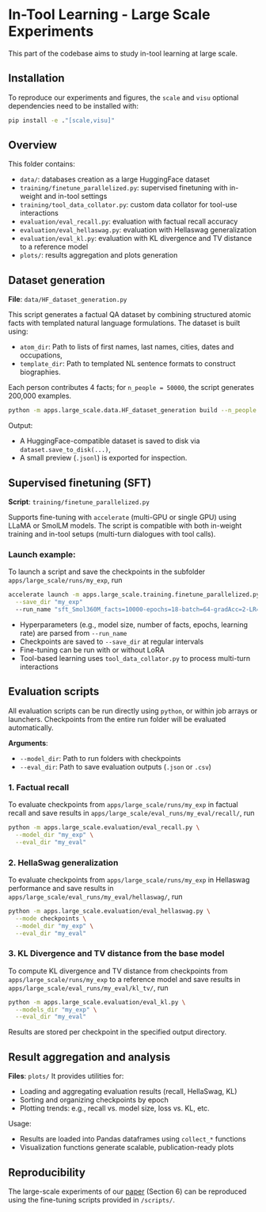 # In-Tool Learning - Large Scale Experiments

This part of the codebase aims to study in-tool learning at large scale.

## Installation
To reproduce our experiments and figures, the ```scale``` and ```visu``` optional dependencies need to be installed with:

```bash
pip install -e ."[scale,visu]"
```

## Overview
This folder contains:
- ```data/```: databases creation as a large HuggingFace dataset
- ```training/finetune_parallelized.py```: supervised finetuning with in-weight and in-tool settings
- ```training/tool_data_collator.py```: custom data collator for tool-use interactions
- ```evaluation/eval_recall.py```: evaluation with factual recall accuracy
- ```evaluation/eval_hellaswag.py```: evaluation with Hellaswag generalization
- ```evaluation/eval_kl.py```: evaluation with KL divergence and TV distance to a reference model
- ```plots/```: results aggregation and plots generation

## Dataset generation
**File**: `data/HF_dataset_generation.py`

This script generates a factual QA dataset by combining structured atomic facts with templated natural language formulations. The dataset is built using:

- `atom_dir`: Path to lists of first names, last names, cities, dates and occupations,
- `template_dir`: Path to templated NL sentence formats to construct biographies.

Each person contributes 4 facts; for `n_people = 50000`, the script generates 200,000 examples.

```bash
python -m apps.large_scale.data.HF_dataset_generation build --n_people 50000
```

Output:
- A HuggingFace-compatible dataset is saved to disk via `dataset.save_to_disk(...)`,
- A small preview (`.jsonl`) is exported for inspection.

## Supervised finetuning (SFT)
**Script**: `training/finetune_parallelized.py`

Supports fine-tuning with `accelerate` (multi-GPU or single GPU) using LLaMA or SmolLM models. The script is compatible with both in-weight training and in-tool setups (multi-turn dialogues with tool calls).

### Launch example:
To launch a script and save the checkpoints in the subfolder ```apps/large_scale/runs/my_exp```, run
```bash
accelerate launch -m apps.large_scale.training.finetune_parallelized.py \
  --save_dir "my_exp"
  --run_name "sft_Smol360M_facts=10000-epochs=18-batch=64-gradAcc=2-LR=1e-3-loraR=0-loraA=0-weight" \
```

- Hyperparameters (e.g., model size, number of facts, epochs, learning rate) are parsed from `--run_name`
- Checkpoints are saved to `--save_dir` at regular intervals
- Fine-tuning can be run with or without LoRA
- Tool-based learning uses `tool_data_collator.py` to process multi-turn interactions


## Evaluation scripts
All evaluation scripts can be run directly using `python`, or within job arrays or launchers. Checkpoints from the entire run folder will be evaluated automatically.

**Arguments**:
- `--model_dir`: Path to run folders with checkpoints
- `--eval_dir`: Path to save evaluation outputs (`.json` or `.csv`)

### 1. Factual recall
To evaluate checkpoints from ```apps/large_scale/runs/my_exp``` in factual recall and save results in ```apps/large_scale/eval_runs/my_eval/recall/```, run
```bash
python -m apps.large_scale.evaluation/eval_recall.py \
  --model_dir "my_exp" \
  --eval_dir "my_eval"
```

### 2. HellaSwag generalization
To evaluate checkpoints from ```apps/large_scale/runs/my_exp``` in Hellaswag performance and save results in ```apps/large_scale/eval_runs/my_eval/hellaswag/```, run
```bash
python -m apps.large_scale.evaluation/eval_hellaswag.py \
  --mode checkpoints \
  --model_dir "my_exp" \
  --eval_dir "my_eval"
```

### 3. KL Divergence and TV distance from the base model
To compute KL divergence and TV distance from checkpoints from ```apps/large_scale/runs/my_exp``` to a reference model and save results in ```apps/large_scale/eval_runs/my_eval/kl_tv/```, run
```bash
python -m apps.large_scale.evaluation/eval_kl.py \
  --models_dir "my_exp" \
  --eval_dir "my_eval"
```
Results are stored per checkpoint in the specified output directory.

## Result aggregation and analysis
**Files**: `plots/`
It provides utilities for:
- Loading and aggregating evaluation results (recall, HellaSwag, KL)
- Sorting and organizing checkpoints by epoch
- Plotting trends: e.g., recall vs. model size, loss vs. KL, etc.

Usage:
- Results are loaded into Pandas dataframes using `collect_*` functions
- Visualization functions generate scalable, publication-ready plots

## Reproducibility
The large-scale experiments of our [paper](https://arxiv.org/pdf/2508.20755) (Section 6) can be reproduced using the fine-tuning scripts provided in ```/scripts/```.
